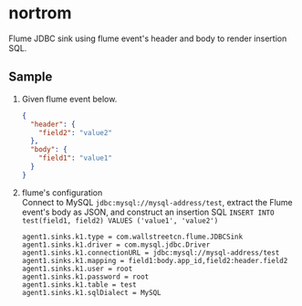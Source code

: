 # nortrom
Flume JDBC sink using flume event's header and body to render insertion SQL.

## Sample

1. Given flume event below.
    ```json
    {
      "header": {
        "field2": "value2"
      },
      "body": {
        "field1": "value1"
      }
    }
    ```

2. flume's configuration  
Connect to MySQL `jdbc:mysql://mysql-address/test`, extract the Flume event's body
as JSON, and construct an insertion SQL `INSERT INTO test(field1, field2) VALUES ('value1', 'value2')`
    ```properties
    agent1.sinks.k1.type = com.wallstreetcn.flume.JDBCSink
    agent1.sinks.k1.driver = com.mysql.jdbc.Driver
    agent1.sinks.k1.connectionURL = jdbc:mysql://mysql-address/test
    agent1.sinks.k1.mapping = field1:body.app_id,field2:header.field2
    agent1.sinks.k1.user = root
    agent1.sinks.k1.password = root
    agent1.sinks.k1.table = test
    agent1.sinks.k1.sqlDialect = MySQL
    ```
